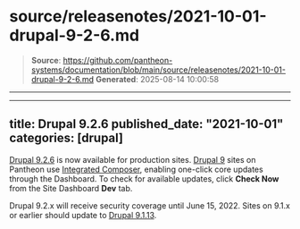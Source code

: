 # source/releasenotes/2021-10-01-drupal-9-2-6.md

> **Source**: https://github.com/pantheon-systems/documentation/blob/main/source/releasenotes/2021-10-01-drupal-9-2-6.md
> **Generated**: 2025-08-14 10:00:58

---

---
title: Drupal 9.2.6
published_date: "2021-10-01"
categories: [drupal]
---
[Drupal 9.2.6](https://www.drupal.org/project/drupal/releases/9.2.6) is now available for production sites. [Drupal 9](/drupal) sites on Pantheon use [Integrated Composer](/guides/integrated-composer), enabling one-click core updates through the Dashboard. To check for available updates, click **Check Now** from the Site Dashboard **Dev** tab.

Drupal 9.2.x will receive security coverage until June 15, 2022. Sites on 9.1.x or earlier should update to [Drupal 9.1.13](https://www.drupal.org/project/drupal/releases/9.1.11).
